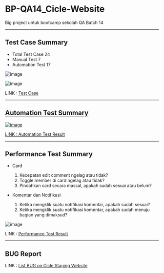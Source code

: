 # BP-QA14_Cicle-Website
Big project untuk bootcamp sekolah QA Batch 14

---

## Test Case Summary

* Total Test Case 24
* Manual Test 7
* Automation Test 17

![image](https://user-images.githubusercontent.com/62463174/194304286-3d8df15d-a94e-4758-a803-e37a5db5804b.png)

![image](https://user-images.githubusercontent.com/62463174/194304308-e50a7517-b669-43f6-aa71-da4f694bb630.png)

LINK : <a href="https://docs.google.com/spreadsheets/d/1Rk-o40RzyvMlVSy1_8WSF2Kn7urVKGDyGvOda0929fQ/edit?usp=sharing">Test Case


---

## Automation Test Summary

![image](https://user-images.githubusercontent.com/62463174/194308307-78fc215a-719d-4fc6-8e7d-fb713ff04f86.png)

LINK : <a href="https://reports.cucumber.io/report-collections/e8209f6e-21e7-4628-8e69-9feda7c4fc15">Automation Test Result</a>

---

## Performance Test Summary

* Card 
    1. Kecepatan edit comment ngelag atau tidak?
    2. Toggle member di card ngelag atau tidak?
    3. Pindahkan card secara massal, apakah sudah sesuai atau belum?

* Komentar dan Notifikasi
    1. Ketika mengklik suatu notifikasi komentar, apakah sudah sesuai?
    2. Ketika mengklik suatu notifikasi komentar, apakah sudah menuju bagian yang dimaksud?

![image](https://user-images.githubusercontent.com/62463174/194310440-62130eac-7876-4b07-bfbb-bd05a40a3d05.png)

LINK : <a href="https://drive.google.com/file/d/14Jw-u1J6mQtSdJedEH3cJ2HSntXTCo-7/view?usp=sharing">Performance Test Result</a>

---

## BUG Report

LINK : <a href="https://github.com/maulanaanas/BP-QA14_Cicle-Website/issues">List BUG on Cicle Staging Website</a>
